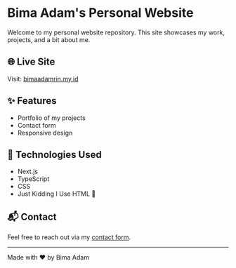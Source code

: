 # Bima Adam's Personal Website

Welcome to my personal website repository. This site showcases my work, projects, and a bit about me.

## 🌐 Live Site
Visit: [bimaadamrin.my.id](https://bimaadamrin.my.id)

## ✨ Features
- Portfolio of my projects
- Contact form
- Responsive design

## 🚀 Technologies Used
- Next.js
- TypeScript
- CSS
- Just Kidding I Use HTML 🗿

## 📬 Contact
Feel free to reach out via my [contact form](https://bimaadamrin.my.id/myprofile/index.html).

---

Made with ❤️ by Bima Adam
